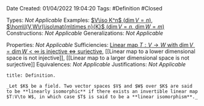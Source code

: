 <br />
<br />

Date Created: 01/04/2022 19:04:20
Tags: #Definition #Closed

Types: _Not Applicable_
Examples: [$V\iso K^n$ ($\dim V=n$)](Linear%20isomorphism%20between%20finite-dim%20vector%20spaces%20and%20tuple%20spaces.md), [$\hom\l(V,W\r)\iso\mat{m\times n}{K}$ ($\dim V=n$, $\dim W=m$)](Linear%20isomorphism%20between%20linear%20maps%20and%20matrices.md)
Constructions: _Not Applicable_
Generalizations: _Not Applicable_

Properties: _Not Applicable_
Sufficiencies: [Linear map $T:V\to W$ with $\dim V=\dim W<\infty$ is injective $\Leftrightarrow$ surjective](Linear%20map%20between%20vector%20spaces%20of%20same%20dimension%20is%20injective%20iff%20surjective.md), [[Linear map to a lower dimensional space is not injective]], [[Linear map to a larger dimensional space is not surjective]]
Equivalences: _Not Applicable_
Justifications: _Not Applicable_

``` ad-Definition
title: Definition.

_Let $K$ be a field. Two vector spaces $V$ and $W$ over $K$ are said to be **linearly isomorphic** if there exists an invertible linear map $T:V\to W$, in which case $T$ is said to be a **linear isomorphism**._

```
